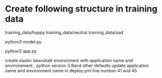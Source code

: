
# Create following structure in training data
training_data/happy
training_data/neutral
training_data/sad



python3 model.py 


python3 app.py


create elastic beanstalk environment  with application name and environement , 
python version 3.9and other defaults
update application name and environment name in deploy.yml line number 41 and 45